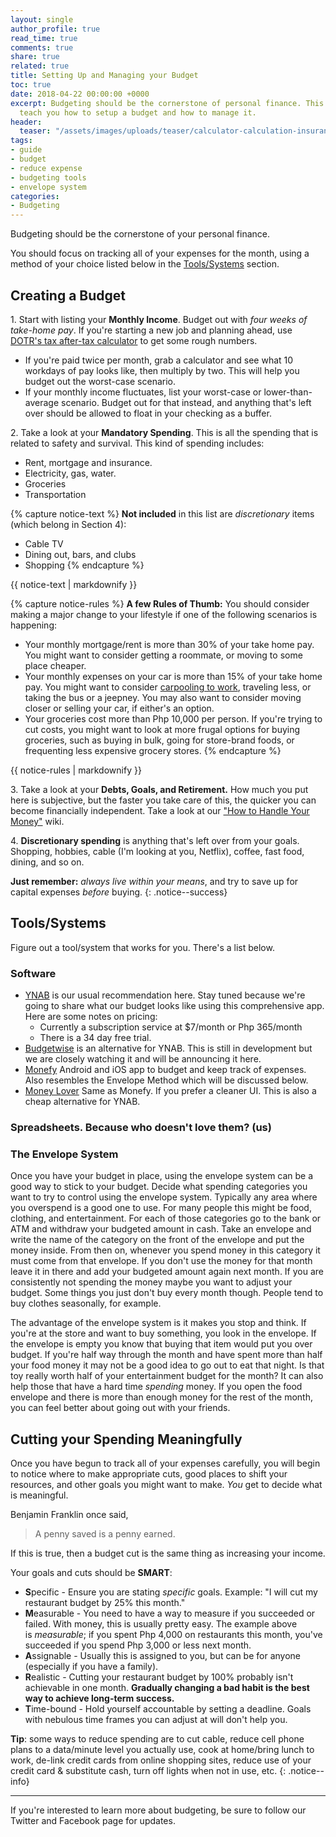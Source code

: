 ```yaml
---
layout: single
author_profile: true
read_time: true
comments: true
share: true
related: true
title: Setting Up and Managing your Budget
toc: true
date: 2018-04-22 00:00:00 +0000
excerpt: Budgeting should be the cornerstone of personal finance. This article should
  teach you how to setup a budget and how to manage it.
header:
  teaser: "/assets/images/uploads/teaser/calculator-calculation-insurance-finance-53621.jpeg"
tags:
- guide
- budget
- reduce expense
- budgeting tools
- envelope system
categories:
- Budgeting
---
```

Budgeting should be the cornerstone of your personal finance.

You should focus on tracking all of your expenses for the month, using a method of your choice listed below in the [Tools/Systems](#toolssystems) section.

## **Creating a Budget**

1\. Start with listing your **Monthly Income**. Budget out with _four weeks of take-home pay_. If you're starting a new job and planning ahead, use [DOTR's tax after-tax calculator](https://taxcalculator.dof.gov.ph/) to get some rough numbers.

* If you're paid twice per month, grab a calculator and see what 10 workdays of pay looks like, then multiply by two. This will help you budget out the worst-case scenario.
* If your monthly income fluctuates, list your worst-case or lower-than-average scenario. Budget out for that instead, and anything that's left over should be allowed to float in your checking as a buffer.

2\. Take a look at your **Mandatory Spending**. This is all the spending that is related to safety and survival. This kind of spending includes:

* Rent, mortgage and insurance.
* Electricity, gas, water.
* Groceries
* Transportation

{% capture notice-text %}
**Not included** in this list are _discretionary_ items (which belong in Section 4):

* Cable TV
* Dining out, bars, and clubs
* Shopping
  {% endcapture %}

<div class="notice--warning">
{{ notice-text | markdownify }}
</div>

{% capture notice-rules %}
**A few Rules of Thumb:** You should consider making a major change to your lifestyle if one of the following scenarios is happening:

* Your monthly mortgage/rent is more than 30% of your take home pay. You might want to consider getting a roommate, or moving to some place cheaper.
* Your monthly expenses on your car is more than 15% of your take home pay. You might want to consider [carpooling to work](https://www.wunder.org/ "carpooling to work"), traveling less, or taking the bus or a jeepney. You may also want to consider moving closer or selling your car, if either's an option.
* Your groceries cost more than Php 10,000 per person. If you're trying to cut costs, you might want to look at more frugal options for buying groceries, such as buying in bulk, going for store-brand foods, or frequenting less expensive grocery stores.
  {% endcapture %}

<div class="notice--info">
{{ notice-rules | markdownify }}
</div>

3\. Take a look at your **Debts, Goals, and Retirement.** How much you put here is subjective, but the faster you take care of this, the quicker you can become financially independent. Take a look at our ["How to Handle Your Money"](/wiki/) wiki.

4\. **Discretionary spending** is anything that's left over from your goals. Shopping, hobbies, cable (I'm looking at you, Netflix), coffee, fast food, dining, and so on.

**Just remember:** _always live within your means_, and try to save up for capital expenses _before_ buying.
{: .notice--success}

## **Tools/Systems**

Figure out a tool/system that works for you. There's a list below.

### Software

* [YNAB](https://ynab.com/referral/?ref=_YeVA4iWCdYA-ErN&utm_source=customer_referral "YNAB") is our usual recommendation here. Stay tuned because we're going to share what our budget looks like using this comprehensive app.  Here are some notes on pricing:
  * Currently a subscription service at $7/month or Php 365/month
  * There is a 34 day free trial.
* [Budgetwise](http://www.budgetwise.io/) is an alternative for YNAB. This is still in development but we are closely watching it and will be announcing it here.
* [Monefy](http://www.monefy.me/) Android and iOS app to budget and keep track of expenses. Also resembles the Envelope Method which will be discussed below.
* [Money Lover](https://moneylover.me/) Same as Monefy. If you prefer a cleaner UI. This is also a cheap alternative for YNAB.

### Spreadsheets. Because who doesn't love them? (us)

### **The Envelope System**

Once you have your budget in place, using the envelope system can be a good way to stick to your budget. Decide what spending categories you want to try to control using the envelope system. Typically any area where you overspend is a good one to use. For many people this might be food, clothing, and entertainment. For each of those categories go to the bank or ATM and withdraw your budgeted amount in cash. Take an envelope and write the name of the category on the front of the envelope and put the money inside. From then on, whenever you spend money in this category it must come from that envelope. If you don't use the money for that month leave it in there and add your budgeted amount again next month. If you are consistently not spending the money maybe you want to adjust your budget. Some things you just don't buy every month though. People tend to buy clothes seasonally, for example.

The advantage of the envelope system is it makes you stop and think. If you're at the store and want to buy something, you look in the envelope. If the envelope is empty you know that buying that item would put you over budget. If you're half way through the month and have spent more than half your food money it may not be a good idea to go out to eat that night. Is that toy really worth half of your entertainment budget for the month? It can also help those that have a hard time _spending_ money. If you open the food envelope and there is more than enough money for the rest of the month, you can feel better about going out with your friends.

## **Cutting your Spending Meaningfully**

Once you have begun to track all of your expenses carefully, you will begin to notice where to make appropriate cuts, good places to shift your resources, and other goals you might want to make. _You_ get to decide what is meaningful.

Benjamin Franklin once said,

> A penny saved is a penny earned.

If this is true, then a budget cut is the same thing as increasing your income.

Your goals and cuts should be **SMART**:

* **S**pecific - Ensure you are stating _specific_ goals. Example: "I will cut my restaurant budget by 25% this month."
* **M**easurable - You need to have a way to measure if you succeeded or failed. With money, this is usually pretty easy. The example above is _measurable_; if you spent Php 4,000 on restaurants this month, you've succeeded if you spend Php 3,000 or less next month.
* **A**ssignable - Usually this is assigned to you, but can be for anyone (especially if you have a family).
* **R**ealistic - Cutting your restaurant budget by 100% probably isn't achievable in one month. **Gradually changing a bad habit is the best way to achieve long-term success.**
* **T**ime-bound - Hold yourself accountable by setting a deadline. Goals with nebulous time frames you can adjust at will don't help you.

**Tip**: some ways to reduce spending are to cut cable, reduce cell phone plans to a data/minute level you actually use, cook at home/bring lunch to work, de-link credit cards from online shopping sites, reduce use of your credit card & substitute cash, turn off lights when not in use, etc. 
{: .notice--info}

---

If you're interested to learn more about budgeting, be sure to follow our Twitter and Facebook page for updates.